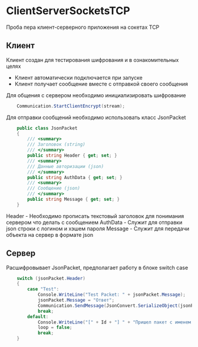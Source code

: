 # ClientServerSocketsTCP

Проба пера клиент-серверного приложения на сокетах TCP

## Клиент
Клиент создан для тестирования шифрования и в ознакомительных целях

- Клиент автоматически подключается при запуске
- Клиент получает сообщение вместе с отправкой своего сообщения

Для общения с сервером необходимо инициализировать шифрование
```c#
    Communication.StartClientEncrypt(stream);
```
Для отправки сообщений необходимо использовать класс JsonPacket
```c#
    public class JsonPacket
    {
        /// <summary>
        /// Заголовок (string)
        /// </summary>
        public string Header { get; set; }
        /// <summary>
        /// Данные авторизации (json)
        /// </summary>
        public string AuthData { get; set; }
        /// <summary>
        /// Сообщение (json)
        /// </summary>
        public string Message { get; set; }
    }
```
Header - Необходимо прописать текстовый заголовок для понимания сервером что делать с сообщением
AuthData - Служит для отправки json строки с логином и хэшем пароля
Message - Служит для передачи объекта на сервер в формате json

## Сервер
Расшифровывает JsonPacket, предполагает работу в блоке switch case
```c#
    switch (jsonPacket.Header)
    {
        case "Test":
            Console.WriteLine("Test Packet: " + jsonPacket.Message);
            jsonPacket.Message = "Ответ";
            Communication.SendMessage(JsonConvert.SerializeObject(jsonPacket), Stream);
            break;                                        
        default:
            Console.WriteLine("[" + Id + "] " + "Пришел пакет с именем: " + jsonPacket.Header + " такой пакет не был распознан");
            loop = false;
            break;
    }
```
